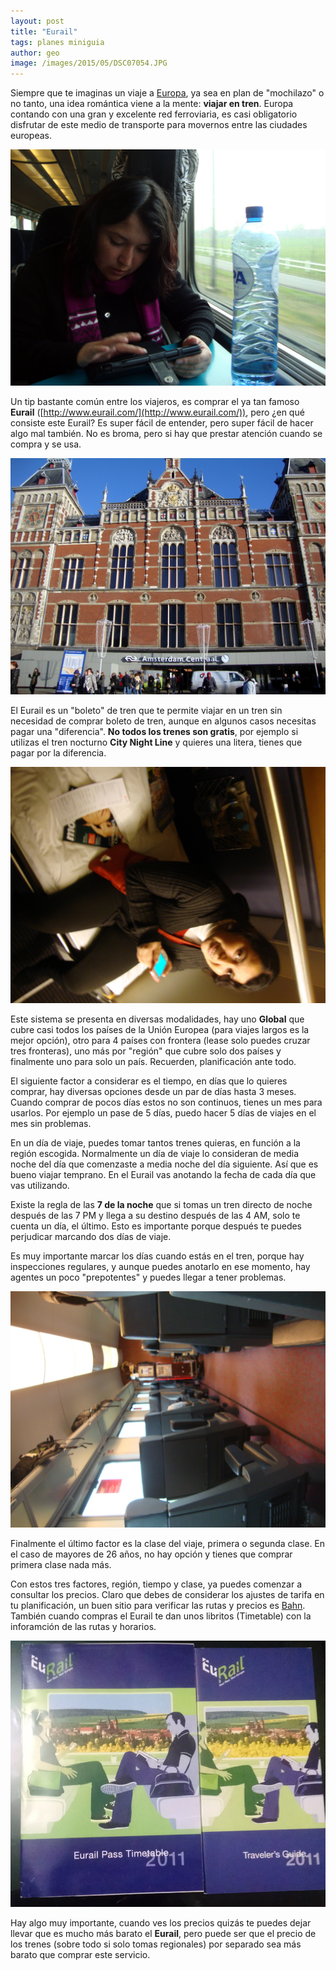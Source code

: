 ```yaml
---
layout: post
title: "Eurail"
tags: planes miniguia
author: geo
image: /images/2015/05/DSC07054.JPG
---
```

Siempre que te imaginas un viaje a [Europa](/tag/europa), ya sea en plan de "mochilazo" o no tanto, una idea romántica viene a la mente: **viajar en tren**. Europa contando con una gran y excelente red ferroviaria, es casi obligatorio disfrutar de este medio de transporte para movernos entre las ciudades europeas.

![Diversión en el tren](/images/2015/05/DSC07051.JPG)

Un tip bastante común entre los viajeros, es comprar el ya tan famoso **Eurail** ([http://www.eurail.com/](http://www.eurail.com/)), pero ¿en qué consiste este Eurail? Es super fácil de entender, pero super fácil de hacer algo mal también. No es broma, pero si hay que prestar atención cuando se compra y se usa.

![Central Terminal de Amsterdam](/images/2015/05/DSC06658.JPG)

El Eurail es un "boleto" de tren que te permite viajar en un tren sin necesidad de comprar boleto de tren, aunque en algunos casos necesitas pagar una "diferencia". **No todos los trenes son gratis**, por ejemplo si utilizas el tren nocturno **City Night Line** y quieres una litera, tienes que pagar por la diferencia.

![Camarote en tren nocturno](/images/2015/05/DSC05650.JPG)

Este sistema se presenta en diversas modalidades, hay uno **Global** que cubre casi todos los países de la Unión Europea (para viajes largos es la mejor opción), otro para 4 países con frontera (lease solo puedes cruzar tres fronteras), uno más por "región" que cubre solo dos países y finalmente uno para solo un país. Recuerden, planificación ante todo.

El siguiente factor a considerar es el tiempo, en días que lo quieres comprar, hay diversas opciones desde un par de días hasta 3 meses. Cuando comprar de pocos días estos no son continuos, tienes un mes para usarlos. Por ejemplo un pase de 5 días, puedo hacer 5 días de viajes en el mes sin problemas.

En un día de viaje, puedes tomar tantos trenes quieras, en función a la región escogida. Normalmente un día de viaje lo consideran de media noche del día que comenzaste a media noche del día siguiente. Así que es bueno viajar temprano. En el Eurail vas anotando la fecha de cada día que vas utilizando. 

Existe la regla de las **7 de la noche** que si tomas un tren directo de noche después de las 7 PM y llega a su destino después de las 4 AM, solo te cuenta un día, el último. Esto es importante porque después te puedes perjudicar marcando dos días de viaje.

Es muy importante marcar los días cuando estás en el tren, porque hay inspecciones regulares, y aunque puedes anotarlo en ese momento, hay agentes un poco "prepotentes" y puedes llegar a tener problemas.
 
![Carrito con café y golosinas](/images/2015/05/DSC06790.JPG)

Finalmente el último factor es la clase del viaje, primera o segunda clase. En el caso de mayores de 26 años, no hay opción y tienes que comprar primera clase nada más. 

Con estos tres factores, región, tiempo y clase, ya puedes comenzar a consultar los precios. Claro que debes de considerar los ajustes de tarifa en tu planificación, un buen sitio para verificar las rutas y precios es [Bahn](https://www.bahn.com/i/view/index.shtml). También cuando compras el Eurail te dan unos libritos (Timetable) con la inforamción de las rutas y horarios.

![Libritos con las rutas y tiempos](/images/2015/05/IMG_20150203_184948039.jpg)

Hay algo muy importante, cuando ves los precios quizás te puedes dejar llevar que es mucho más barato el **Eurail**, pero puede ser que el precio de los trenes (sobre todo si solo tomas regionales) por separado sea más barato que comprar este servicio. 